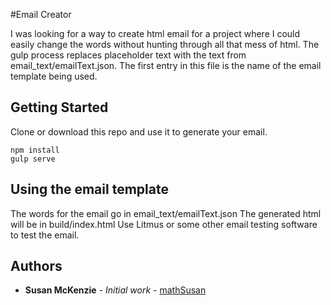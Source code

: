 #Email Creator

I was looking for a way to create html email for a project where I could easily change the words without hunting through all that mess of html.  The gulp process replaces placeholder text with the text from email_text/emailText.json.  The first entry in this file is the name of the email template being used.  

## Getting Started

Clone or download this repo and use it to generate your email.
``` 
npm install
gulp serve
```

## Using the email template
The words for the email go in email_text/emailText.json
The generated html will be in build/index.html
Use Litmus or some other email testing software to test the email.

## Authors

* **Susan McKenzie** - *Initial work* - [mathSusan](https://github.com/mathsusan)

